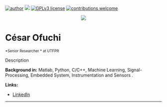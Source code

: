 [![author](https://img.shields.io/badge/author-cesarofuchi-red.svg)](https://www.linkedin.com/in/cesar-ofuchi-7a646517/) [![](https://img.shields.io/badge/python-3.7+-blue.svg)](https://www.python.org/downloads/release/python-365/) [![GPLv3 license](https://img.shields.io/badge/License-GPLv3-blue.svg)](http://perso.crans.org/besson/LICENSE.html) [![contributions welcome](https://img.shields.io/badge/contributions-welcome-brightgreen.svg?style=flat)](https://github.com/carlosfab/data_science/issues)

<p align="center">
  <img src="banner.png" >
</p>

# César Ofuchi
<sub>*Senior Researcher * at UTFPR</sub>

Description

**Background in:** Matlab, Python, C/C++, Machine Learning, Signal-Processing, Embedded System, Instrumentation and Sensors .

**Links:**
* [LinkedIn](https://www.linkedin.com/in/cesar-ofuchi-7a646517/)



---
